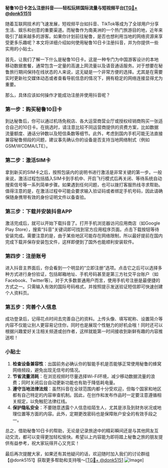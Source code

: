 **秘鲁10日卡怎么注册抖音——轻松玩转国际流量与短视频平台[[TG💪+ @donk5151](https://t.me/s/donk5151)]**

随着互联网技术的飞速发展，短视频平台如抖音、TikTok等成为了全球用户分享生活、娱乐和创意的重要渠道。而秘鲁作为南美洲的一个热门旅游目的地，近年来吸引了越来越多的游客。如果你计划前往秘鲁，是否也想利用当地的网络资源来享受更多乐趣呢？本文将详细介绍如何使用秘鲁10日卡注册抖音，并为你提供一些实用的小贴士。

首先，让我们了解一下什么是秘鲁10日卡。这是一种专门为中国游客设计的本地移动数据套餐，通常包含一定量的高速上网流量以及语音通话服务。对于想要在秘鲁旅行期间保持在线状态的人来说，这无疑是一个非常方便的选择。尤其是在需要实时更新社交媒体动态或者查看导航信息的情况下，拥有稳定的网络连接显得尤为重要。

那么，具体应该如何操作才能成功注册并使用抖音呢？

### 第一步：购买秘鲁10日卡

到达秘鲁后，你可以通过机场免税店、各大运营商营业厅或授权经销商购买一张适合自己的10日卡。在挑选时，请注意比较不同运营商提供的资费方案，比如数据流量额度、通话分钟数以及短信条数等细节。此外，考虑到国内手机可能无法直接兼容秘鲁频段的问题，建议事先确认你的设备是否支持当地网络制式（例如GSM/WCDMA/LTE）。

### 第二步：激活SIM卡

拿到新买的SIM卡之后，按照包装内的说明书进行激活是非常关键的第一步。一般来说，激活过程包括插入SIM卡到手机中、开启飞行模式后再关闭、等待系统自动搜索信号等一系列简单步骤。如果遇到任何问题，也可以拨打客服热线寻求帮助。值得注意的是，在激活过程中可能会要求输入验证码或者绑定手机号码，因此请确保随身携带有效的身份证明文件以备查验。

### 第三步：下载并安装抖音APP

激活完成后，就可以开始下载抖音了。打开手机浏览器访问应用商店（如Google Play Store），搜索“抖音”关键词即可找到官方应用程序页面。点击下载按钮等待安装完成。需要注意的是，由于某些地区可能存在网络限制，所以最好提前在国内完成下载并保存安装包文件，这样即便到了国外也能顺利安装软件。

### 第四步：注册账号

进入抖音主界面后，你会看到一个明显的“立即注册”选项。点击它之后可以选择多种方式进行身份验证，包括邮箱地址、手机号码甚至是第三方社交平台账户（如Facebook、Twitter等）。对于大多数普通用户而言，使用手机号注册是最便捷的方式之一。只需输入有效的国际号码格式，并按照提示发送验证短信即可快速创建个人资料页。

### 第五步：完善个人信息

成功登录后，记得花点时间去完善自己的资料。上传头像、填写昵称、设置简介等内容不仅能让别人更容易记住你，同时也是展现个性魅力的好机会哦！同时还可以根据兴趣爱好关注相关频道或创作者，这样就能第一时间接收到新鲜有趣的内容推送啦！

### 小贴士

1. **检查设备兼容性**：出国前务必确认你的智能手机是否能够正常使用秘鲁的蜂窝网络频段，避免出现无信号的情况。
2. **节省流量消耗**：在浏览视频时尽量选择Wi-Fi环境，减少移动数据流量的浪费；同时关闭后台自动更新功能也有助于降低耗电量。
3. **遵守当地法律法规**：虽然抖音在全球范围内都十分受欢迎，但每个国家和地区都有自己特定的内容审查机制。因此，在创作和发布作品时一定要注意遵循相关规定，以免触犯法律红线。
4. **保护隐私安全**：不要随意透露个人信息给陌生人，尤其是涉及到财务状况或地理位置等方面的内容。此外，定期更改密码也是保障账户安全的有效手段之一。

总之，借助秘鲁10日卡的帮助，无论是记录旅途中的精彩瞬间还是与其他网友互动交流，都可以变得更加轻松愉快。希望以上内容能为即将踏上秘鲁之旅的朋友提供有益参考，祝大家玩得开心又充实！

最后再次提醒大家，如果还有其他疑问的话，欢迎随时加入我们的讨论群组【@donk5151】获取更多帮助和支持哦～[[TG💪+ @donk5151](https://t.me/s/donk5151) ![Image](https://i.postimg.cc/rwNCRYN7/Snipaste-2025-04-30-17-27-05.png)]